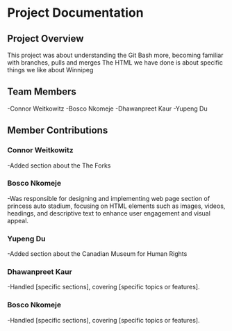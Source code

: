 # Project Documentation

## Project Overview

This project was about understanding the Git Bash more, becoming familiar with branches, pulls and merges
The HTML we have done is about specific things we like about Winnipeg

## Team Members

-Connor Weitkowitz
-Bosco Nkomeje
-Dhawanpreet Kaur
-Yupeng Du

## Member Contributions

### Connor Weitkowitz

-Added section about the The Forks

### Bosco Nkomeje

-Was responsible for designing and implementing web page section of princess auto stadium, focusing on HTML elements such as images, videos, headings, and descriptive text to enhance user engagement and visual appeal.

### Yupeng Du

-Added section about the Canadian Museum for Human Rights

### Dhawanpreet Kaur

-Handled [specific sections], covering [specific topics or features].

### Bosco Nkomeje

-Handled [specific sections], covering [specific topics or features].